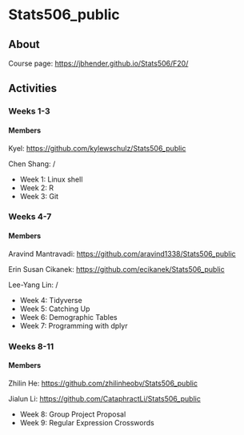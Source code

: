 # Stats506_public

## About ##
Course page: https://jbhender.github.io/Stats506/F20/

## Activities ##
### Weeks 1-3 ###
#### Members ####
Kyel: https://github.com/kylewschulz/Stats506_public

Chen Shang: /

* Week 1: Linux shell
* Week 2: R
* Week 3: Git 

### Weeks 4-7 ###
#### Members ####
Aravind Mantravadi: https://github.com/aravind1338/Stats506_public

Erin Susan Cikanek: https://github.com/ecikanek/Stats506_public

Lee-Yang Lin: /

* Week 4: Tidyverse
* Week 5: Catching Up
* Week 6: Demographic Tables
* Week 7: Programming with dplyr

### Weeks 8-11 ###
#### Members ####
Zhilin He: https://github.com/zhilinheobv/Stats506_public

Jialun Li: https://github.com/CataphractLi/Stats506_public

* Week 8: Group Project Proposal
* Week 9: Regular Expression Crosswords

